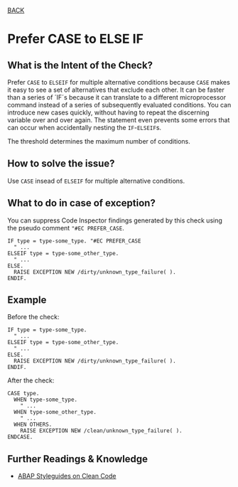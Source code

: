 [BACK](../check_documentation.md)

# Prefer CASE to ELSE IF
## What is the Intent of the Check?
Prefer `CASE` to `ELSEIF` for multiple alternative conditions because `CASE` makes it easy to see a set of alternatives that exclude each other. It can be faster than a series of ´IF´s because it can translate to a different microprocessor command instead of a series of subsequently evaluated conditions. You can introduce new cases quickly, without having to repeat the discerning variable over and over again. The statement even prevents some errors that can occur when accidentally nesting the `IF`-`ELSEIF`s.

The threshold determines the maximum number of conditions.

## How to solve the issue?
Use `CASE` insead of `ELSEIF` for multiple alternative conditions.

## What to do in case of exception?
You can suppress Code Inspector findings generated by this check using the pseudo comment `"#EC PREFER_CASE`.   

```abap
IF type = type-some_type. "#EC PREFER_CASE
  " ...
ELSEIF type = type-some_other_type.
  " ...
ELSE.
  RAISE EXCEPTION NEW /dirty/unknown_type_failure( ).
ENDIF.
```

## Example
Before the check: 
```abap
IF type = type-some_type.
  " ...
ELSEIF type = type-some_other_type.
  " ...
ELSE.
  RAISE EXCEPTION NEW /dirty/unknown_type_failure( ).
ENDIF.
```

After the check:
```abap
CASE type.
  WHEN type-some_type.
    " ...
  WHEN type-some_other_type.
    " ...
  WHEN OTHERS.
    RAISE EXCEPTION NEW /clean/unknown_type_failure( ).
ENDCASE.
```

## Further Readings & Knowledge
* [ABAP Styleguides on Clean Code](https://github.com/SAP/styleguides/blob/master/clean-abap/CleanABAP.md#prefer-case-to-else-if-for-multiple-alternative-conditions)

